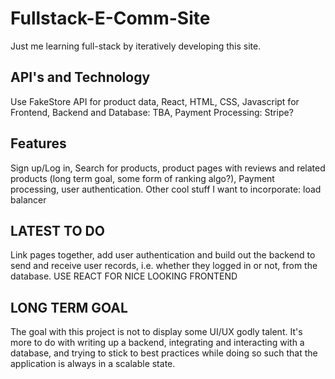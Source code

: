 # Fullstack-E-Comm-Site
Just me learning full-stack by iteratively developing this site.

## API's and Technology
Use FakeStore API for product data, React, HTML, CSS, Javascript for Frontend, Backend and Database: TBA, Payment Processing: Stripe?

## Features
Sign up/Log in, Search for products, product pages with reviews and related products (long term goal, some form of ranking algo?), Payment processing, user authentication. Other cool stuff I want to incorporate: load balancer

## LATEST TO DO
Link pages together, add user authentication and build out the backend to send and receive user records,
i.e. whether they logged in or not, from the database.  USE REACT FOR NICE LOOKING FRONTEND


## LONG TERM GOAL
The goal with this project is not to display some UI/UX godly talent. It's more to do with writing up a backend, integrating 
and interacting with a database, and trying to stick to best practices while doing so such that the application is always in a scalable state.
